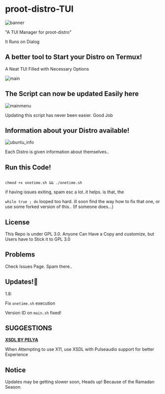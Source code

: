 # proot-distro-TUI

![banner](img-src/banner.png)

"A TUI Manager for proot-distro" 

It Runs on Dialog

## A better tool to Start your Distro on Termux!

A Neat TUI Filled with Necessary Options

![main](img-src/sel_src01.jpg)

## The Script can now be updated Easily here

![mainmenu](img-src/main_sel_src02.jpg)

Updating this script has never been easier. Good Job

## Information about your Distro available!

![ubuntu_info](img-src/desc_dis.jpg)

Each Distro is given information about themselves..

## Run this Code!

``` 

chmod +x onetime.sh && ./onetime.sh 

```

if having issues exiting, spam esc a lot..it helps. is that, the 

``` while true ; do ``` looped too hard. ill soon find the way how to fix that one, or use some forked version of this..  (If someone does...)


## License

This Repo is under GPL 3.0. Anyone Can Have a Copy and customize, but Users have to Stick it to GPL 3.0

## Problems

Check Issues Page. Spam there..

## Updates!🔧

1.8:

Fix `onetime.sh` execution

Version ID on `main.sh` fixed!


## SUGGESTIONS

[**XSDL BY PELYA**](https://play.google.com/store/apps/details?id=x.org.server)

When Attempting to use X11, use XSDL with Pulseaudio support for better Experience

## Notice

Updates may be getting slower soon, Heads up! Because of the Ramadan Season.
